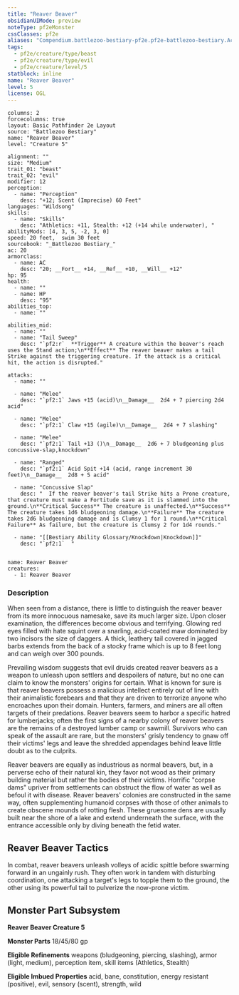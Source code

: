 ```yaml
---
title: "Reaver Beaver"
obsidianUIMode: preview
noteType: pf2eMonster
cssClasses: pf2e
aliases: "Compendium.battlezoo-bestiary-pf2e.pf2e-battlezoo-bestiary.Actor.5l6LvCNRCb9OXiYY" 
tags:
  - pf2e/creature/type/beast
  - pf2e/creature/type/evil
  - pf2e/creature/level/5
statblock: inline
name: "Reaver Beaver"
level: 5
license: OGL
---
```


```statblock
columns: 2
forcecolumns: true
layout: Basic Pathfinder 2e Layout
source: "Battlezoo Bestiary"
name: "Reaver Beaver"
level: "Creature 5"

alignment: ""
size: "Medium"
trait_01: "beast"
trait_02: "evil"
modifier: 12
perception:
  - name: "Perception"
    desc: "+12; Scent (Imprecise) 60 Feet"
languages: "Wildsong"
skills:
  - name: "Skills"
    desc: "Athletics: +11, Stealth: +12 (+14 while underwater), "
abilityMods: [4, 3, 5, -2, 3, 0]
speed: 20 feet,  swim 30 feet
sourcebook: "_Battlezoo Bestiary_"
ac: 20
armorclass:
  - name: AC
    desc: "20; __Fort__ +14, __Ref__ +10, __Will__ +12"
hp: 95
health:
  - name: ""
  - name: HP
    desc: "95"
abilities_top:
  - name: ""

abilities_mid:
  - name: ""
  - name: "Tail Sweep"
    desc: "`pf2:r`  **Trigger** A creature within the beaver's reach uses the Stand action;\n**Effect** The reaver beaver makes a tail Strike against the triggering creature. If the attack is a critical hit, the action is disrupted."

attacks:
  - name: ""

  - name: "Melee"
    desc: "`pf2:1` Jaws +15 (acid)\n__Damage__  2d4 + 7 piercing 2d4 acid"

  - name: "Melee"
    desc: "`pf2:1` Claw +15 (agile)\n__Damage__  2d4 + 7 slashing"

  - name: "Melee"
    desc: "`pf2:1` Tail +13 ()\n__Damage__  2d6 + 7 bludgeoning plus concussive-slap,knockdown"

  - name: "Ranged"
    desc: "`pf2:1` Acid Spit +14 (acid, range increment 30 feet)\n__Damage__  2d8 + 5 acid"

  - name: "Concussive Slap"
    desc: "  If the reaver beaver's tail Strike hits a Prone creature, that creature must make a Fortitude save as it is slammed into the ground.\n**Critical Success** The creature is unaffected.\n**Success** The creature takes 1d6 bludgeoning damage.\n**Failure** The creature takes 2d6 bludgeoning damage and is Clumsy 1 for 1 round.\n**Critical Failure** As failure, but the creature is Clumsy 2 for 1d4 rounds."

  - name: "[[Bestiary Ability Glossary/Knockdown|Knockdown]]"
    desc: "`pf2:1`  "
 
```

```encounter-table
name: Reaver Beaver
creatures:
  - 1: Reaver Beaver
```


### Description
When seen from a distance, there is little to distinguish the reaver beaver from its more innocuous namesake, save its much larger size. Upon closer examination, the differences become obvious and terrifying. Glowing red eyes filled with hate squint over a snarling, acid-coated maw dominated by two incisors the size of daggers. A thick, leathery tail covered in jagged barbs extends from the back of a stocky frame which is up to 8 feet long and can weigh over 300 pounds.

Prevailing wisdom suggests that evil druids created reaver beavers as a weapon to unleash upon settlers and despoilers of nature, but no one can claim to know the monsters' origins for certain. What is known for sure is that reaver beavers possess a malicious intellect entirely out of line with their animalistic forebears and that they are driven to terrorize anyone who encroaches upon their domain. Hunters, farmers, and miners are all often targets of their predations. Reaver beavers seem to harbor a specific hatred for lumberjacks; often the first signs of a nearby colony of reaver beavers are the remains of a destroyed lumber camp or sawmill. Survivors who can speak of the assault are rare, but the monsters' grisly tendency to gnaw off their victims' legs and leave the shredded appendages behind leave little doubt as to the culprits.

Reaver beavers are equally as industrious as normal beavers, but, in a perverse echo of their natural kin, they favor not wood as their primary building material but rather the bodies of their victims. Horrific "corpse dams" upriver from settlements can obstruct the flow of water as well as befoul it with disease. Reaver beavers' colonies are constructed in the same way, often supplementing humanoid corpses with those of other animals to create obscene mounds of rotting flesh. These gruesome dens are usually built near the shore of a lake and extend underneath the surface, with the entrance accessible only by diving beneath the fetid water.

## Reaver Beaver Tactics

In combat, reaver beavers unleash volleys of acidic spittle before swarming forward in an ungainly rush. They often work in tandem with disturbing coordination, one attacking a target's legs to topple them to the ground, the other using its powerful tail to pulverize the now-prone victim.

## Monster Part Subsystem

**Reaver Beaver Creature 5**

**Monster Parts** 18/45/80 gp

**Eligible Refinements** weapons (bludgeoning, piercing, slashing), armor (light, medium), perception item, skill items (Athletics, Stealth)

**Eligible Imbued Properties** acid, bane, constitution, energy resistant (positive), evil, sensory (scent), strength, wild
